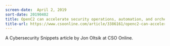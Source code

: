```yaml
---
screen-date:  April 2, 2019
sort-date: 20190402
title: OpenC2 can accelerate security operations, automation, and orchestration
title-url: https://www.csoonline.com/article/3386161/openc2-can-accelerate-security-operations-automation-and-orchestration.html
---
```


A Cybersecurity Snippets article by Jon Oltsik at CSO Online.